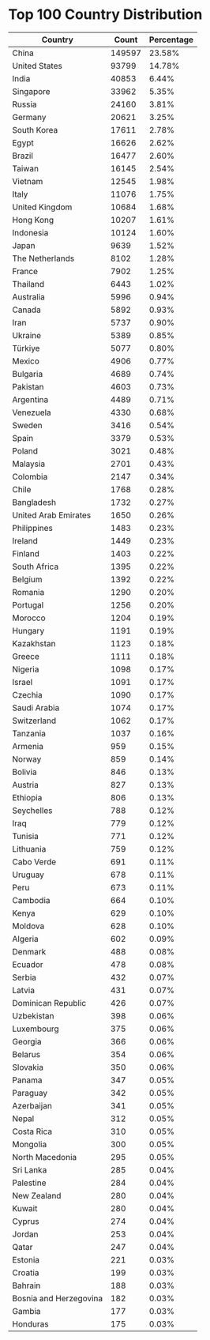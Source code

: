 # Top 100 Country Distribution
| Country | Count | Percentage |
|----|----|----|
| China | 149597 | 23.58% |
| United States | 93799 | 14.78% |
| India | 40853 | 6.44% |
| Singapore | 33962 | 5.35% |
| Russia | 24160 | 3.81% |
| Germany | 20621 | 3.25% |
| South Korea | 17611 | 2.78% |
| Egypt | 16626 | 2.62% |
| Brazil | 16477 | 2.60% |
| Taiwan | 16145 | 2.54% |
| Vietnam | 12545 | 1.98% |
| Italy | 11076 | 1.75% |
| United Kingdom | 10684 | 1.68% |
| Hong Kong | 10207 | 1.61% |
| Indonesia | 10124 | 1.60% |
| Japan | 9639 | 1.52% |
| The Netherlands | 8102 | 1.28% |
| France | 7902 | 1.25% |
| Thailand | 6443 | 1.02% |
| Australia | 5996 | 0.94% |
| Canada | 5892 | 0.93% |
| Iran | 5737 | 0.90% |
| Ukraine | 5389 | 0.85% |
| Türkiye | 5077 | 0.80% |
| Mexico | 4906 | 0.77% |
| Bulgaria | 4689 | 0.74% |
| Pakistan | 4603 | 0.73% |
| Argentina | 4489 | 0.71% |
| Venezuela | 4330 | 0.68% |
| Sweden | 3416 | 0.54% |
| Spain | 3379 | 0.53% |
| Poland | 3021 | 0.48% |
| Malaysia | 2701 | 0.43% |
| Colombia | 2147 | 0.34% |
| Chile | 1768 | 0.28% |
| Bangladesh | 1732 | 0.27% |
| United Arab Emirates | 1650 | 0.26% |
| Philippines | 1483 | 0.23% |
| Ireland | 1449 | 0.23% |
| Finland | 1403 | 0.22% |
| South Africa | 1395 | 0.22% |
| Belgium | 1392 | 0.22% |
| Romania | 1290 | 0.20% |
| Portugal | 1256 | 0.20% |
| Morocco | 1204 | 0.19% |
| Hungary | 1191 | 0.19% |
| Kazakhstan | 1123 | 0.18% |
| Greece | 1111 | 0.18% |
| Nigeria | 1098 | 0.17% |
| Israel | 1091 | 0.17% |
| Czechia | 1090 | 0.17% |
| Saudi Arabia | 1074 | 0.17% |
| Switzerland | 1062 | 0.17% |
| Tanzania | 1037 | 0.16% |
| Armenia | 959 | 0.15% |
| Norway | 859 | 0.14% |
| Bolivia | 846 | 0.13% |
| Austria | 827 | 0.13% |
| Ethiopia | 806 | 0.13% |
| Seychelles | 788 | 0.12% |
| Iraq | 779 | 0.12% |
| Tunisia | 771 | 0.12% |
| Lithuania | 759 | 0.12% |
| Cabo Verde | 691 | 0.11% |
| Uruguay | 678 | 0.11% |
| Peru | 673 | 0.11% |
| Cambodia | 664 | 0.10% |
| Kenya | 629 | 0.10% |
| Moldova | 628 | 0.10% |
| Algeria | 602 | 0.09% |
| Denmark | 488 | 0.08% |
| Ecuador | 478 | 0.08% |
| Serbia | 432 | 0.07% |
| Latvia | 431 | 0.07% |
| Dominican Republic | 426 | 0.07% |
| Uzbekistan | 398 | 0.06% |
| Luxembourg | 375 | 0.06% |
| Georgia | 366 | 0.06% |
| Belarus | 354 | 0.06% |
| Slovakia | 350 | 0.06% |
| Panama | 347 | 0.05% |
| Paraguay | 342 | 0.05% |
| Azerbaijan | 341 | 0.05% |
| Nepal | 312 | 0.05% |
| Costa Rica | 310 | 0.05% |
| Mongolia | 300 | 0.05% |
| North Macedonia | 295 | 0.05% |
| Sri Lanka | 285 | 0.04% |
| Palestine | 284 | 0.04% |
| New Zealand | 280 | 0.04% |
| Kuwait | 280 | 0.04% |
| Cyprus | 274 | 0.04% |
| Jordan | 253 | 0.04% |
| Qatar | 247 | 0.04% |
| Estonia | 221 | 0.03% |
| Croatia | 199 | 0.03% |
| Bahrain | 188 | 0.03% |
| Bosnia and Herzegovina | 182 | 0.03% |
| Gambia | 177 | 0.03% |
| Honduras | 175 | 0.03% |
